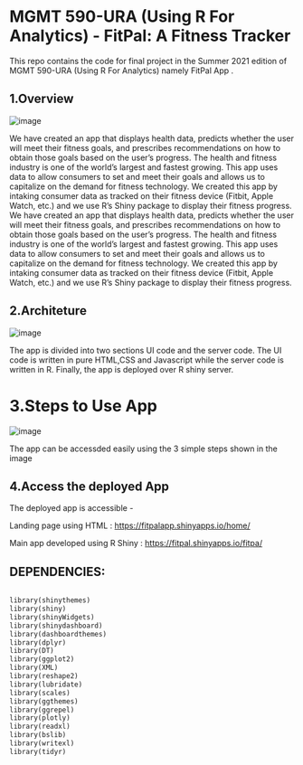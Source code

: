 # MGMT 590-URA (Using R For Analytics) - FitPal: A Fitness Tracker

This repo contains the code for final project in the Summer 2021 edition of MGMT 590-URA (Using R For Analytics) namely FitPal App . 

## 1.Overview 

![image](https://user-images.githubusercontent.com/84420303/133953775-a3ed332b-1989-4f1e-9462-120085b66a96.png)

We have created an app that displays health data, predicts whether the user will meet their fitness goals, and prescribes recommendations on how to obtain those goals based on the user’s progress. The health and fitness industry is one of the world’s largest and fastest growing. This app uses data to allow consumers to set and meet their goals and allows us to capitalize on the demand for fitness technology. We created this app by intaking consumer data as tracked on their fitness device (Fitbit, Apple Watch, etc.) and we use R’s Shiny package to display their fitness progress.   We have created an app that displays health data, predicts whether the user will meet their fitness goals, and prescribes recommendations on how to obtain those goals based on the user’s progress. The health and fitness industry is one of the world’s largest and fastest growing. This app uses data to allow consumers to set and meet their goals and allows us to capitalize on the demand for fitness technology. We created this app by intaking consumer data as tracked on their fitness device (Fitbit, Apple Watch, etc.) and we use R’s Shiny package to display their fitness progress.   

## 2.Architeture

![image](https://user-images.githubusercontent.com/84420303/133953809-ee820463-f440-4e85-8939-5961a3355c7d.png)

The app is divided into two sections UI code and the server code. The UI code is written in pure HTML,CSS and Javascript while the server code is written in R. Finally, the app is deployed over R shiny server.
# 3.Steps to Use App

![image](https://user-images.githubusercontent.com/84420303/133953825-7848e9f4-e216-440f-af0b-7f9244dfa3ce.png)

The app can be accessded easily using the 3 simple steps shown in the image

## 4.Access the deployed App 

The deployed app is accessible -

Landing page using HTML : https://fitpalapp.shinyapps.io/home/

Main app developed using R Shiny : https://fitpal.shinyapps.io/fitpa/

## DEPENDENCIES:

```python

library(shinythemes)
library(shiny)
library(shinyWidgets)
library(shinydashboard)
library(dashboardthemes)
library(dplyr)
library(DT)
library(ggplot2)
library(XML)
library(reshape2)
library(lubridate)
library(scales)
library(ggthemes)
library(ggrepel)
library(plotly)
library(readxl)
library(bslib)
library(writexl)
library(tidyr)
```

